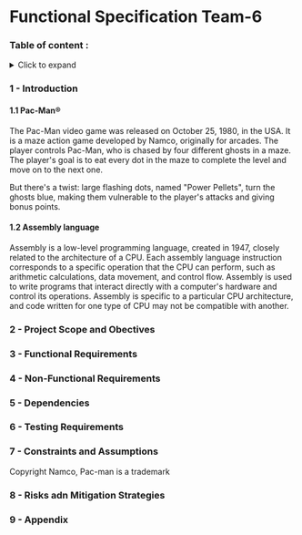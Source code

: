 # Functional Specification Team-6

### Table of content : 
<details><summary> Click to expand </summary><br>
1 - Team Members and roles <br>
2 - System Overview Overview <br>
3 - Goals and non goals <br>

</details>

### 1 - Introduction 
#### 1.1 Pac-Man®
The Pac-Man video game was released on October 25, 1980, in the USA. It is a maze action game developed by Namco, originally for arcades. The player controls Pac-Man, who is chased by four different ghosts in a maze. The player's goal is to eat every dot in the maze to complete the level and move on to the next one.

But there's a twist: large flashing dots, named "Power Pellets", turn the ghosts blue, making them vulnerable to the player's attacks and giving bonus points.

#### 1.2 Assembly language
Assembly is a low-level programming language, created in 1947, closely related to the architecture of a CPU. Each assembly language instruction corresponds to a specific operation that the CPU can perform, such as arithmetic calculations, data movement, and control flow. Assembly is used to write programs that interact directly with a computer's hardware and control its operations. Assembly is specific to a particular CPU architecture, and code written for one type of CPU may not be compatible with another. 



### 2 - Project Scope and Obectives

### 3 - Functional Requirements

### 4 - Non-Functional Requirements 

### 5 - Dependencies

### 6 - Testing Requirements

### 7 - Constraints and Assumptions 
Copyright Namco, Pac-man is a trademark  


### 8 - Risks adn Mitigation Strategies

### 9  - Appendix




